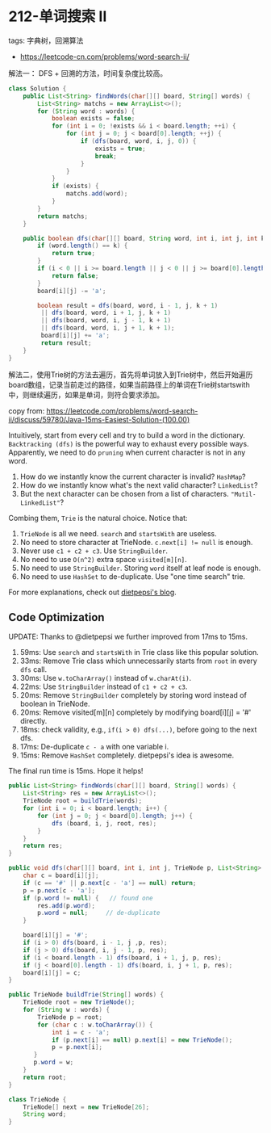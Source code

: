 # 212-单词搜索 II

tags: 字典树，回溯算法
- https://leetcode-cn.com/problems/word-search-ii/

解法一： DFS + 回溯的方法，时间复杂度比较高。

```java
class Solution {
    public List<String> findWords(char[][] board, String[] words) {
        List<String> matchs = new ArrayList<>();
        for (String word : words) {
            boolean exists = false;
            for (int i = 0; !exists && i < board.length; ++i) {
                for (int j = 0; j < board[0].length; ++j) {
                    if (dfs(board, word, i, j, 0)) {
                        exists = true;
                        break;
                    }
                }
            }
            if (exists) {
                matchs.add(word);
            }
        }
        return matchs;
    }

    public boolean dfs(char[][] board, String word, int i, int j, int k) {
        if (word.length() == k) {
            return true;
        }
        if (i < 0 || i >= board.length || j < 0 || j >= board[0].length || board[i][j] != word.charAt(k)) {
            return false;
        }
        board[i][j] -= 'a';

        boolean result = dfs(board, word, i - 1, j, k + 1)
         || dfs(board, word, i + 1, j, k + 1)
         || dfs(board, word, i, j - 1, k + 1)
         || dfs(board, word, i, j + 1, k + 1);
         board[i][j] += 'a';
         return result;
    }
}
```

解法二，使用Trie树的方法去遍历，首先将单词放入到Trie树中，然后开始遍历board数组，记录当前走过的路径，如果当前路径上的单词在Trie树startswith中，则继续遍历，如果是单词，则符合要求添加。

copy from:  https://leetcode.com/problems/word-search-ii/discuss/59780/Java-15ms-Easiest-Solution-(100.00)

Intuitively, start from every cell and try to build a word in the dictionary. `Backtracking (dfs)` is the powerful way to exhaust every possible ways. Apparently, we need to do `pruning` when current character is not in any word.

1. How do we instantly know the current character is invalid? `HashMap`?
2. How do we instantly know what's the next valid character? `LinkedList`?
3. But the next character can be chosen from a list of characters. `"Mutil-LinkedList"`?

Combing them, `Trie` is the natural choice. Notice that:

1. `TrieNode` is all we need. `search` and `startsWith` are useless.
2. No need to store character at TrieNode. `c.next[i] != null` is enough.
3. Never use `c1 + c2 + c3`. Use `StringBuilder`.
4. No need to use `O(n^2)` extra space `visited[m][n]`.
5. No need to use `StringBuilder`. Storing `word` itself at leaf node is enough.
6. No need to use `HashSet` to de-duplicate. Use "one time search" trie.

For more explanations, check out [dietpepsi's blog](http://algobox.org/word-search-ii/).

## Code Optimization

UPDATE: Thanks to @dietpepsi we further improved from 17ms to 15ms.

1. 59ms: Use `search` and `startsWith` in Trie class like this popular solution.
2. 33ms: Remove Trie class which unnecessarily starts from `root` in every `dfs` call.
3. 30ms: Use `w.toCharArray()` instead of `w.charAt(i)`.
4. 22ms: Use `StringBuilder` instead of `c1 + c2 + c3`.
5. 20ms: Remove `StringBuilder` completely by storing word instead of boolean in TrieNode.
6. 20ms: Remove visited[m][n] completely by modifying board[i][j] = '#' directly.
7. 18ms: check validity, e.g., `if(i > 0) dfs(...)`, before going to the next dfs.
8. 17ms: De-duplicate `c - a` with one variable i.
9. 15ms: Remove `HashSet` completely. dietpepsi's idea is awesome.

The final run time is 15ms. Hope it helps!

```java
public List<String> findWords(char[][] board, String[] words) {
    List<String> res = new ArrayList<>();
    TrieNode root = buildTrie(words);
    for (int i = 0; i < board.length; i++) {
        for (int j = 0; j < board[0].length; j++) {
            dfs (board, i, j, root, res);
        }
    }
    return res;
}

public void dfs(char[][] board, int i, int j, TrieNode p, List<String> res) {
    char c = board[i][j];
    if (c == '#' || p.next[c - 'a'] == null) return;
    p = p.next[c - 'a'];
    if (p.word != null) {   // found one
        res.add(p.word);
        p.word = null;     // de-duplicate
    }

    board[i][j] = '#';
    if (i > 0) dfs(board, i - 1, j ,p, res); 
    if (j > 0) dfs(board, i, j - 1, p, res);
    if (i < board.length - 1) dfs(board, i + 1, j, p, res); 
    if (j < board[0].length - 1) dfs(board, i, j + 1, p, res); 
    board[i][j] = c;
}

public TrieNode buildTrie(String[] words) {
    TrieNode root = new TrieNode();
    for (String w : words) {
        TrieNode p = root;
        for (char c : w.toCharArray()) {
            int i = c - 'a';
            if (p.next[i] == null) p.next[i] = new TrieNode();
            p = p.next[i];
       }
       p.word = w;
    }
    return root;
}

class TrieNode {
    TrieNode[] next = new TrieNode[26];
    String word;
}
```

